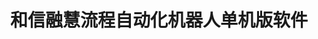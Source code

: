 ﻿---
id: 1946
title: "和信融慧流程自动化机器人单机版软件"
weight: 1946
version: "4.0.1.4"
updateTime: "2024-03-14T16:32:54"
debName: "http://113.24.212.22:8090/upload/file/com.homonia.standalone_4.0.1.4_loongarch64_20240314_143959.deb"
debSize: "488.6 MB"
command: "/opt/apps/com.homonia.standalone/files/bin/designer"
---
